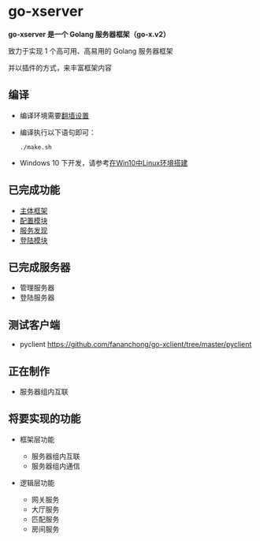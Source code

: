 # go-xserver

**go-xserver 是一个 Golang 服务器框架（go-x.v2）**

致力于实现 1 个高可用、高易用的 Golang 服务器框架

并以插件的方式，来丰富框架内容

## 编译

- 编译环境需要[翻墙设置](doc/编译-翻墙设置.md)

- 编译执行以下语句即可：

  ```shell
  ./make.sh
  ```

- Windows 10 下开发，请参考[在Win10中Linux环境搭建](doc/编译-在Win10中Linux环境搭建.md)

## 已完成功能

- [主体框架](doc/规范-代码框架.md)
- [配置模块](doc/规范-配置文件.md)
- [服务发现](doc/框架层功能-服务发现.md)
- [登陆模块](doc/框架层功能-登陆模块.md)

## 已完成服务器

- 管理服务器
- 登陆服务器

## 测试客户端

- pyclient
  https://github.com/fananchong/go-xclient/tree/master/pyclient

## 正在制作

- 服务器组内互联

## 将要实现的功能

- 框架层功能
    - 服务器组内互联
    - 服务器组内通信


- 逻辑层功能
    - 网关服务
    - 大厅服务
    - 匹配服务
    - 房间服务
